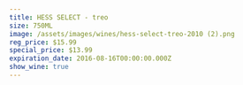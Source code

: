 ```yaml
---
title: HESS SELECT - treo
size: 750ML
image: /assets/images/wines/hess-select-treo-2010 (2).png
reg_price: $15.99
special_price: $13.99
expiration_date: 2016-08-16T00:00:00.000Z
show_wine: true
---
```



